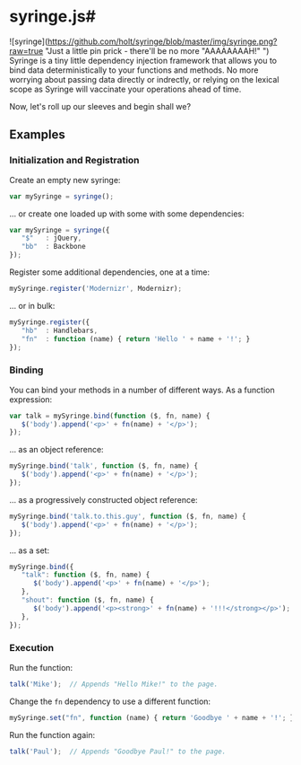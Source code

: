 # syringe.js#

![syringe](https://github.com/holt/syringe/blob/master/img/syringe.png?raw=true "Just a little pin prick - there'll be no more "AAAAAAAAH!" ") Syringe is a tiny little dependency injection framework that allows you to bind data deterministically to your functions and methods. No more worrying about passing data directly or indrectly, or relying on the lexical scope as Syringe will vaccinate your operations ahead of time.

Now, let's roll up our sleeves and begin shall we?

## Examples ##


### Initialization and Registration

Create an empty new syringe:
```javascript
var mySyringe = syringe();
```
... or create one loaded up with some with some dependencies:

```javascript
var mySyringe = syringe({
   "$"   : jQuery,
   "bb"  : Backbone
});
```

Register some additional dependencies, one at a time:
```javascript
mySyringe.register('Modernizr', Modernizr);
```
... or in bulk:

```javascript
mySyringe.register({
   "hb"  : Handlebars,
   "fn"  : function (name) { return 'Hello ' + name + '!'; }
});
```

### Binding


You can bind your methods in a number of different ways. As a function expression:

```javascript
var talk = mySyringe.bind(function ($, fn, name) {      
   $('body').append('<p>' + fn(name) + '</p>');
});
```
... as an object reference:

```javascript
mySyringe.bind('talk', function ($, fn, name) {      
   $('body').append('<p>' + fn(name) + '</p>');
});
```
... as a progressively constructed object reference:

```javascript
mySyringe.bind('talk.to.this.guy', function ($, fn, name) {
   $('body').append('<p>' + fn(name) + '</p>');
});
```

... as a set:

```javascript
mySyringe.bind({
   "talk": function ($, fn, name) {      
      $('body').append('<p>' + fn(name) + '</p>');
   },
   "shout": function ($, fn, name) {      
      $('body').append('<p><strong>' + fn(name) + '!!!</strong></p>');
   },
});
```

### Execution

Run the function:

```javascript
talk('Mike');  // Appends "Hello Mike!" to the page.
```

Change the `fn` dependency to use a different function:

```javascript
mySyringe.set("fn", function (name) { return 'Goodbye ' + name + '!'; })
````

Run the function again:

```javascript
talk('Paul');  // Appends "Goodbye Paul!" to the page.
```